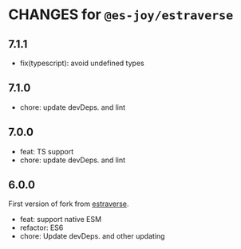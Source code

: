 # CHANGES for `@es-joy/estraverse`

## 7.1.1

- fix(typescript): avoid undefined types

## 7.1.0

- chore: update devDeps. and lint

## 7.0.0

- feat: TS support
- chore: update devDeps. and lint

## 6.0.0

First version of fork from
[estraverse](https://github.com/estools/estraverse).

- feat: support native ESM
- refactor: ES6
- chore: Update devDeps. and other updating
